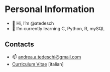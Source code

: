 # Personal Information
- 👋 Hi, I’m @atedesch
- 🌱 I’m currently learning C, Python, R, mySQL

## Contacts
- 📫 andrea.a.tedeschi@gmail.com
- [Curriculum Vitae](https://github.com/atedesch/atedesch/blob/main/CV%20Andrea%20Alfonso%20Tedeschi%20(v16_ITA).pdf) [italian]

<!---
swarleyteddy/swarleyteddy is a ✨ special ✨ repository because its `README.md` (this file) appears on your GitHub profile.
You can click the Preview link to take a look at your changes.
--->
